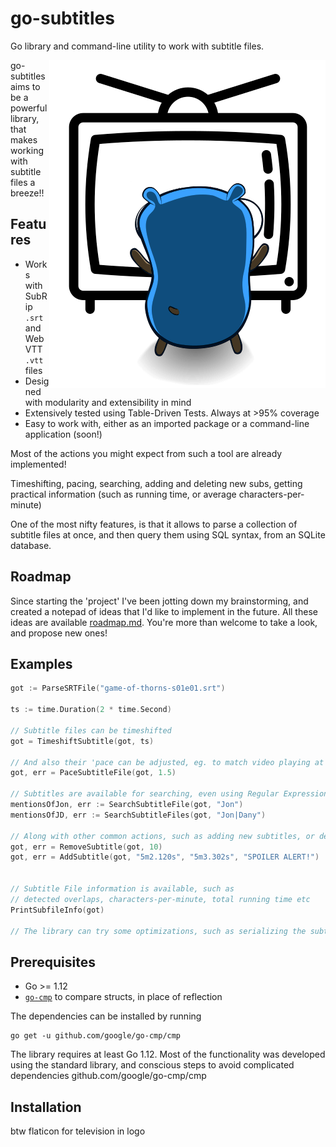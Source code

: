 # go-subtitles
Go library and command-line utility to work with subtitle files.

<p align="center">
  <img style="float: right;" src="assets/gopher-tv.png" alt="go-subtitles logo"/>
</p>

go-subtitles aims to be a powerful library, that makes working with subtitle files a breeze!!

## Features
* Works with SubRip `.srt` and WebVTT `.vtt` files
* Designed with modularity and extensibility in mind
* Extensively tested using Table-Driven Tests. Always at >95% coverage
* Easy to work with, either as an imported package or a command-line application (soon!)

Most of the actions you might expect from such a tool are already implemented! 

Timeshifting, pacing, searching, adding and deleting new subs, getting practical information (such as running time, or average characters-per-minute)

One of the most nifty features, is that it allows to parse a collection of subtitle files at once, and then query them using SQL syntax, from an SQLite database.


## Roadmap 
Since starting the 'project' I've been jotting down my brainstorming, and created a notepad of ideas that I'd like to implement in the future. All these ideas are available [roadmap.md](/roadmap.md). You're more than welcome to take a look, and propose new ones!


## Examples

```go
got := ParseSRTFile("game-of-thorns-s01e01.srt")

ts := time.Duration(2 * time.Second)

// Subtitle files can be timeshifted
got = TimeshiftSubtitle(got, ts)

// And also their 'pace can be adjusted, eg. to match video playing at 1.5x speed
got, err = PaceSubtitleFile(got, 1.5)

// Subtitles are available for searching, even using Regular Expressions
mentionsOfJon, err := SearchSubtitleFile(got, "Jon")
mentionsOfJD, err := SearchSubtitleFiles(got, "Jon|Dany")

// Along with other common actions, such as adding new subtitles, or deleting unwanted ones
got, err = RemoveSubtitle(got, 10)
got, err = AddSubtitle(got, "5m2.120s", "5m3.302s", "SPOILER ALERT!")


// Subtitle File information is available, such as
// detected overlaps, characters-per-minute, total running time etc
PrintSubfileInfo(got)

// The library can try some optimizations, such as serializing the subtitle indices, removing illegal HTML tags or ...

```

## Prerequisites
* Go >= 1.12
* [`go-cmp`](https://github.com/google/go-cmp/) to compare structs, in place of reflection


The dependencies can be installed by running
```
go get -u github.com/google/go-cmp/cmp
```
The library requires at least Go 1.12. Most of the functionality was developed using the standard library, and conscious steps to avoid complicated dependencies 
github.com/google/go-cmp/cmp

## Installation


btw flaticon for television in logo
